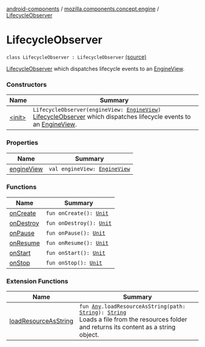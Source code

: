 [android-components](../../index.md) / [mozilla.components.concept.engine](../index.md) / [LifecycleObserver](./index.md)

# LifecycleObserver

`class LifecycleObserver : LifecycleObserver` [(source)](https://github.com/mozilla-mobile/android-components/blob/master/components/concept/engine/src/main/java/mozilla/components/concept/engine/EngineView.kt#L110)

[LifecycleObserver](./index.md) which dispatches lifecycle events to an [EngineView](../-engine-view/index.md).

### Constructors

| Name | Summary |
|---|---|
| [&lt;init&gt;](-init-.md) | `LifecycleObserver(engineView: `[`EngineView`](../-engine-view/index.md)`)`<br>[LifecycleObserver](./index.md) which dispatches lifecycle events to an [EngineView](../-engine-view/index.md). |

### Properties

| Name | Summary |
|---|---|
| [engineView](engine-view.md) | `val engineView: `[`EngineView`](../-engine-view/index.md) |

### Functions

| Name | Summary |
|---|---|
| [onCreate](on-create.md) | `fun onCreate(): `[`Unit`](https://kotlinlang.org/api/latest/jvm/stdlib/kotlin/-unit/index.html) |
| [onDestroy](on-destroy.md) | `fun onDestroy(): `[`Unit`](https://kotlinlang.org/api/latest/jvm/stdlib/kotlin/-unit/index.html) |
| [onPause](on-pause.md) | `fun onPause(): `[`Unit`](https://kotlinlang.org/api/latest/jvm/stdlib/kotlin/-unit/index.html) |
| [onResume](on-resume.md) | `fun onResume(): `[`Unit`](https://kotlinlang.org/api/latest/jvm/stdlib/kotlin/-unit/index.html) |
| [onStart](on-start.md) | `fun onStart(): `[`Unit`](https://kotlinlang.org/api/latest/jvm/stdlib/kotlin/-unit/index.html) |
| [onStop](on-stop.md) | `fun onStop(): `[`Unit`](https://kotlinlang.org/api/latest/jvm/stdlib/kotlin/-unit/index.html) |

### Extension Functions

| Name | Summary |
|---|---|
| [loadResourceAsString](../../mozilla.components.support.test.file/kotlin.-any/load-resource-as-string.md) | `fun `[`Any`](https://kotlinlang.org/api/latest/jvm/stdlib/kotlin/-any/index.html)`.loadResourceAsString(path: `[`String`](https://kotlinlang.org/api/latest/jvm/stdlib/kotlin/-string/index.html)`): `[`String`](https://kotlinlang.org/api/latest/jvm/stdlib/kotlin/-string/index.html)<br>Loads a file from the resources folder and returns its content as a string object. |
